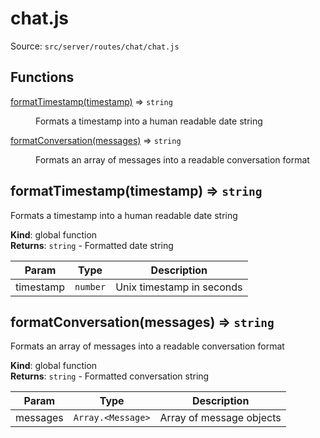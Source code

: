 # chat.js

Source: `src/server/routes/chat/chat.js`

## Functions

<dl>
<dt><a href="#formatTimestamp">formatTimestamp(timestamp)</a> ⇒ <code>string</code></dt>
<dd><p>Formats a timestamp into a human readable date string</p>
</dd>
<dt><a href="#formatConversation">formatConversation(messages)</a> ⇒ <code>string</code></dt>
<dd><p>Formats an array of messages into a readable conversation format</p>
</dd>
</dl>

<a name="formatTimestamp"></a>

## formatTimestamp(timestamp) ⇒ <code>string</code>
Formats a timestamp into a human readable date string

**Kind**: global function  
**Returns**: <code>string</code> - Formatted date string  

| Param | Type | Description |
| --- | --- | --- |
| timestamp | <code>number</code> | Unix timestamp in seconds |

<a name="formatConversation"></a>

## formatConversation(messages) ⇒ <code>string</code>
Formats an array of messages into a readable conversation format

**Kind**: global function  
**Returns**: <code>string</code> - Formatted conversation string  

| Param | Type | Description |
| --- | --- | --- |
| messages | <code>Array.&lt;Message&gt;</code> | Array of message objects |

